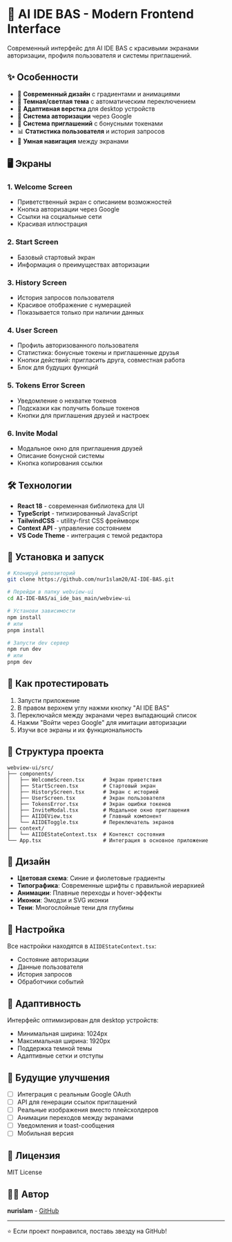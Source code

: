 # 🚀 AI IDE BAS - Modern Frontend Interface

Современный интерфейс для AI IDE BAS с красивыми экранами авторизации, профиля пользователя и системы приглашений.

## ✨ Особенности

- 🎨 **Современный дизайн** с градиентами и анимациями
- 🌙 **Темная/светлая тема** с автоматическим переключением
- 📱 **Адаптивная верстка** для desktop устройств
- 🔐 **Система авторизации** через Google
- 👥 **Система приглашений** с бонусными токенами
- 📊 **Статистика пользователя** и история запросов
- 🎯 **Умная навигация** между экранами

## 🖥️ Экраны

### 1. Welcome Screen
- Приветственный экран с описанием возможностей
- Кнопка авторизации через Google
- Ссылки на социальные сети
- Красивая иллюстрация

### 2. Start Screen
- Базовый стартовый экран
- Информация о преимуществах авторизации

### 3. History Screen
- История запросов пользователя
- Красивое отображение с нумерацией
- Показывается только при наличии данных

### 4. User Screen
- Профиль авторизованного пользователя
- Статистика: бонусные токены и приглашенные друзья
- Кнопки действий: пригласить друга, совместная работа
- Блок для будущих функций

### 5. Tokens Error Screen
- Уведомление о нехватке токенов
- Подсказки как получить больше токенов
- Кнопки для приглашения друзей и настроек

### 6. Invite Modal
- Модальное окно для приглашения друзей
- Описание бонусной системы
- Кнопка копирования ссылки

## 🛠️ Технологии

- **React 18** - современная библиотека для UI
- **TypeScript** - типизированный JavaScript
- **TailwindCSS** - utility-first CSS фреймворк
- **Context API** - управление состоянием
- **VS Code Theme** - интеграция с темой редактора

## 🚀 Установка и запуск

```bash
# Клонируй репозиторий
git clone https://github.com/nur1slam20/AI-IDE-BAS.git

# Перейди в папку webview-ui
cd AI-IDE-BAS/ai_ide_bas_main/webview-ui

# Установи зависимости
npm install
# или
pnpm install

# Запусти dev сервер
npm run dev
# или
pnpm dev
```

## 🎯 Как протестировать

1. Запусти приложение
2. В правом верхнем углу нажми кнопку "AI IDE BAS"
3. Переключайся между экранами через выпадающий список
4. Нажми "Войти через Google" для имитации авторизации
5. Изучи все экраны и их функциональность

## 📁 Структура проекта

```
webview-ui/src/
├── components/
│   ├── WelcomeScreen.tsx      # Экран приветствия
│   ├── StartScreen.tsx        # Стартовый экран
│   ├── HistoryScreen.tsx      # Экран с историей
│   ├── UserScreen.tsx         # Экран пользователя
│   ├── TokensError.tsx        # Экран ошибки токенов
│   ├── InviteModal.tsx        # Модальное окно приглашения
│   ├── AIIDEView.tsx          # Главный компонент
│   └── AIIDEToggle.tsx        # Переключатель экранов
├── context/
│   └── AIIDEStateContext.tsx  # Контекст состояния
└── App.tsx                    # Интеграция в основное приложение
```

## 🎨 Дизайн

- **Цветовая схема**: Синие и фиолетовые градиенты
- **Типографика**: Современные шрифты с правильной иерархией
- **Анимации**: Плавные переходы и hover-эффекты
- **Иконки**: Эмодзи и SVG иконки
- **Тени**: Многослойные тени для глубины

## 🔧 Настройка

Все настройки находятся в `AIIDEStateContext.tsx`:

- Состояние авторизации
- Данные пользователя
- История запросов
- Обработчики событий

## 📱 Адаптивность

Интерфейс оптимизирован для desktop устройств:
- Минимальная ширина: 1024px
- Максимальная ширина: 1920px
- Поддержка темной темы
- Адаптивные сетки и отступы

## 🚀 Будущие улучшения

- [ ] Интеграция с реальным Google OAuth
- [ ] API для генерации ссылок приглашений
- [ ] Реальные изображения вместо плейсхолдеров
- [ ] Анимации переходов между экранами
- [ ] Уведомления и toast-сообщения
- [ ] Мобильная версия

## 📄 Лицензия

MIT License

## 👨‍💻 Автор

**nurislam** - [GitHub](https://github.com/nur1slam20)

---

⭐ Если проект понравился, поставь звезду на GitHub!